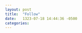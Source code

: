 ```yaml
---
layout: post
title:  "Follow"
date:   1323-07-18 14:44:36 -0500
categories: 
---
```




<html>
  <body >
    <script type="text/javascript" src="/assets/follow.js"></script>
    <div id="container"></div>
  </body>
</html>
